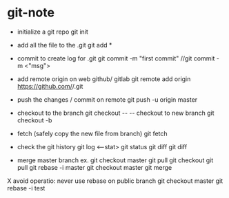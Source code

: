 # git-note

- initialize a git repo
git init

- add all the file to the .git
git add *

- commit to create log for .git
git commit -m "first commit" 
//git commit -m <"msg">

- add remote origin on web github/ gitlab
git remote add origin https://github.com/<username>/<project-name>.git

- push the changes / commit on remote 
git push -u origin master

- checkout to the branch
git checkout <branchname> -- <filename>
-- checkout to new branch
git checkout -b <new branch> <src branch>

- fetch (safely copy the new file from branch)
git fetch <branch>

- check the git history
git log <--stat> <commit-id>
git status <commit-id>
git diff <commit-id> <commit-id>
git diff <branch name>

- merge master branch ex.
git checkout master
git pull
git checkout <test>
git pull
git rebase -i master
git checkout master
git merge <test>
  
X avoid operatio: never use rebase on public branch 
git checkout master
git rebase -i test

